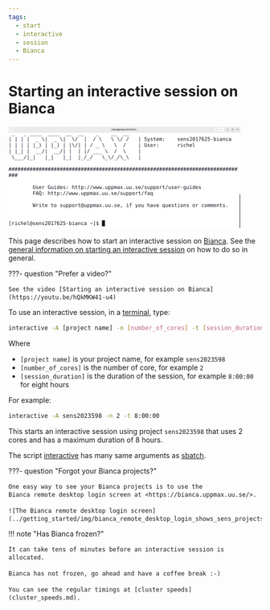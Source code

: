 ```yaml
---
tags:
  - start
  - interactive
  - session
  - Bianca
---
```


# Starting an interactive session on Bianca

![Log in to Bianca via a terminal](./img/login_bianca_via_terminal_terminal_462_x_202.png)

This page describes how to start an interactive session on [Bianca](bianca.md).
See the [general information on starting an interactive session](start_interactive_node.md)
on how to do so in general.

???- question "Prefer a video?"

    See the video [Starting an interactive session on Bianca](https://youtu.be/hQkMKW41-u4)

To use an interactive session, in a [terminal](../software/terminal.md), type:

```bash
interactive -A [project name] -n [number_of_cores] -t [session_duration]
```

Where

- `[project name]` is your project name, for example `sens2023598`
- `[number_of_cores]` is the number of core, for example `2`
- `[session_duration]` is the duration of the session, for example `8:00:00`
  for eight hours

For example:

```bash
interactive -A sens2023598 -n 2 -t 8:00:00
```

This starts an interactive session using project `sens2023598`
that uses 2 cores and has a maximum duration of 8 hours.

The script [interactive](../software/interactive.md) has many same arguments
as [sbatch](../software/sbatch.md).

???- question "Forgot your Bianca projects?"

    One easy way to see your Bianca projects is to use the
    Bianca remote desktop login screen at <https://bianca.uppmax.uu.se/>.

    ![The Bianca remote desktop login screen](../getting_started/img/bianca_remote_desktop_login_shows_sens_projects.png)

!!! note "Has Bianca frozen?"

    It can take tens of minutes before an interactive session is allocated.
    
    Bianca has not frozen, go ahead and have a coffee break :-)

    You can see the regular timings at [cluster speeds](cluster_speeds.md).
